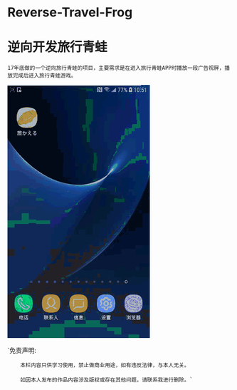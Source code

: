 # Reverse-Travel-Frog
逆向开发旅行青蛙  
====
    17年底做的一个逆向旅行青蛙的项目，主要需求是在进入旅行青蛙APP时播放一段广告视屏，播放完成后进入旅行青蛙游戏。
![image](https://github.com/taa1007/Res/blob/master/GifImage/lxqw.gif) 

`免责声明:

        本栏内容只供学习使用，禁止做商业用途，如有违反法律，与本人无关。

        如因本人发布的作品内容涉及版权或存在其他问题，请联系我进行删除。`
